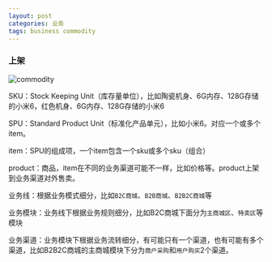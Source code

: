 ```yaml
---
layout: post
categories: 业务
tags: business commodity
---
```




### 上架

![commodity](http://www.plantuml.com/plantuml/proxy?cache=no&src=https://raw.github.com/Wang-Ray/Wang-Ray.github.io/master/assets/plantuml/commodity.md)

SKU：Stock Keeping Unit（库存量单位），比如陶瓷机身、6G内存、128G存储的小米6，红色机身、6G内存、128G存储的小米6

SPU：Standard Product Unit（标准化产品单元），比如小米6。对应一个或多个item。

item：SPU的组成项，一个item包含一个sku或多个sku（组合）

product：商品，item在不同的业务渠道可能不一样，比如价格等。product上架到业务渠道对外售卖。

业务线：根据业务模式细分，比如`B2C商城`、`B2B商城`、`B2B2C商城`等

业务模块：业务线下根据业务规则细分，比如B2C商城下面分为`主商城区`、`特卖区`等模块

业务渠道：业务模块下根据业务流转细分，有可能只有一个渠道，也有可能有多个渠道，比如B2B2C商城的主商城模块下分为`商户采购`和`用户购买`2个渠道。